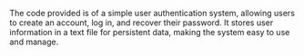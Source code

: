The code provided is of a simple user authentication system, allowing users to create an account, log in, and recover their password. It stores user information in a text file for persistent data, making the system easy to use and manage.
